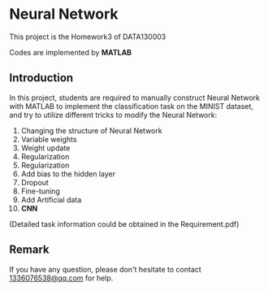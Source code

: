 # Neural NetworkThis project is the Homework3 of DATA130003Codes are implemented by **MATLAB**## IntroductionIn this project, students are required to manually construct Neural Network with MATLAB to implement the classification task on the MINIST dataset, and try to utilize different tricks to modify  the Neural Network:1. Changing the structure of Neural Network2. Variable weights3. Weight update4. Regularization5. Regularization 6. Add bias to the hidden layer7. Dropout8.  Fine-tuning9. Add Artificial data10. **CNN**(Detailed task information could be obtained in the Requirement.pdf)## RemarkIf you have any question, please don't hesitate to contact 1336076538@qq.com for help.